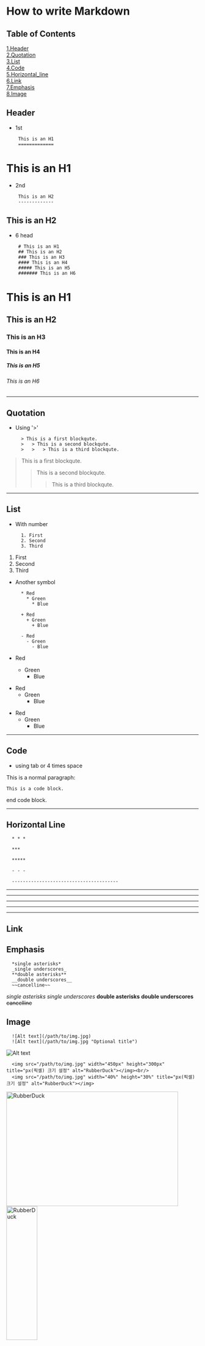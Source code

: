 # How to write Markdown

## Table of Contents
[1.Header](#Header)   
[2.Quotation](#Quotation)   
[3.List](#List)   
[4.Code](#Code)   
[5.Horizontal_line](#Horizontal-Line)   
[6.Link](#Link)   
[7.Emphasis](#Emphasis)   
[8.Image](#Image)   

   
   
   
   

## Header

* 1st
   

       This is an H1
       =============

This is an H1
=============

* 2nd  
   
       This is an H2
       -------------
This is an H2
------------

* 6 head   
   
   
       # This is an H1
       ## This is an H2
       ### This is an H3
       #### This is an H4
       ##### This is an H5
       ####### This is an H6

# This is an H1
## This is an H2
### This is an H3
#### This is an H4
##### This is an H5
###### This is an H6
   
   
   
---------------------------------------
## Quotation
* Using '>'

        > This is a first blockqute.
        >	> This is a second blockqute.
        >	>	> This is a third blockqute.
   
> This is a first blockqute.
>	> This is a second blockqute.
>	>	> This is a third blockqute.


----------------------------
## List
   
* With number

        1. First
        2. Second
        3. Third
        
1. First
2. Second
3. Third
   
   
* Another symbol
   
   
        * Red
          * Green
            * Blue

        + Red
          + Green
            + Blue

        - Red
          - Green
            - Blue
            
* Red
  * Green
    * Blue

+ Red
  + Green
    + Blue

- Red
  - Green
    - Blue
   
------------------------------------
## Code
* using tab or 4 times space
   
      
This is a normal paragraph:

    This is a code block.
    
end code block.

---------------------------
## Horizontal Line
   
   
      * * *

      ***

      *****

      - - -

      ---------------------------------------
      
* * *

***

*****

- - -

---------------------------------------

## Link

## Emphasis

      *single asterisks*
      _single underscores_
      **double asterisks**
      __double underscores__
      ~~cancelline~~
   
   
*single asterisks*
_single underscores_
**double asterisks**
__double underscores__
~~cancelline~~

## Image
      ![Alt text](/path/to/img.jpg)
      ![Alt text](/path/to/img.jpg "Optional title")

![Alt text](https://miro.medium.com/max/1000/1*51D0MqtqHu3h2vTE5oJ-7g.png "Deep Learning")



      <img src="/path/to/img.jpg" width="450px" height="300px" title="px(픽셀) 크기 설정" alt="RubberDuck"></img><br/>
      <img src="/path/to/img.jpg" width="40%" height="30%" title="px(픽셀) 크기 설정" alt="RubberDuck"></img>
      
<img src="https://miro.medium.com/max/1000/1*51D0MqtqHu3h2vTE5oJ-7g.png" width="450px" height="300px" title="px(픽셀) 크기 설정" alt="RubberDuck"></img><br/>
<img src="https://miro.medium.com/max/1000/1*51D0MqtqHu3h2vTE5oJ-7g.png" width="40%" height="30%" title="px(픽셀) 크기 설정" alt="RubberDuck"></img>
